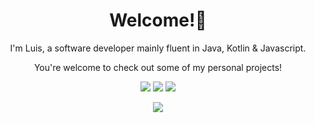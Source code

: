 <div align="center" markdown="1">

# Welcome!🦦
I'm Luis, a software developer mainly fluent in Java, Kotlin & Javascript.

You're welcome to check out some of my personal projects!

<!-- ![Luis' GitHub stats](https://github-readme-stats.vercel.app/api?username=luisboto&count_private=true&hide=contribs&show_icons=true&theme=swift) -->
![](https://github-profile-summary-cards.vercel.app/api/cards/profile-details?username=luisboto&theme=github) 
![](http://github-profile-summary-cards.vercel.app/api/cards/stats?username=luisboto&theme=github) ![](https://github-profile-summary-cards.vercel.app/api/cards/most-commit-language?username=luisboto&theme=github)
<!-- ![](./profile-3d-contrib/profile-south-season-animate.svg) -->
![](https://komarev.com/ghpvc/?username=luisboto&style=for-the-badge&label=visits+👀+%20&color=red)
